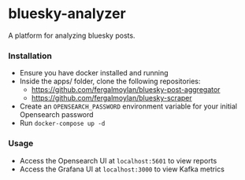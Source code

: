 # bluesky-analyzer

A platform for analyzing bluesky posts.


### Installation
- Ensure you have docker installed and running
- Inside the apps/ folder, clone the following repositories:
  - https://github.com/fergalmoylan/bluesky-post-aggregator
  - https://github.com/fergalmoylan/bluesky-scraper
- Create an ```OPENSEARCH_PASSWORD``` environment variable for your initial Opensearch password
- Run ```docker-compose up -d```

### Usage
- Access the Opensearch UI at ```localhost:5601``` to view reports
- Access the Grafana UI at ```localhost:3000``` to view Kafka metrics